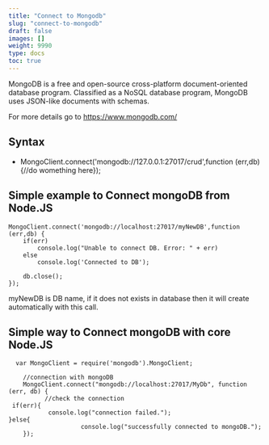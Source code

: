 ```yaml
---
title: "Connect to Mongodb"
slug: "connect-to-mongodb"
draft: false
images: []
weight: 9990
type: docs
toc: true
---
```


MongoDB is a free and open-source cross-platform document-oriented database program. Classified as a NoSQL database program, MongoDB uses JSON-like documents with schemas.

For more details go to https://www.mongodb.com/

## Syntax
- MongoClient.connect('mongodb://127.0.0.1:27017/crud',function (err,db) {//do womething here});

## Simple example to Connect mongoDB from Node.JS
    MongoClient.connect('mongodb://localhost:27017/myNewDB',function (err,db) {
        if(err) 
            console.log("Unable to connect DB. Error: " + err)
        else 
            console.log('Connected to DB');
    
        db.close();
    });

myNewDB is DB name, if it does not exists in database then it will create automatically with this call.

    

## Simple way to Connect mongoDB with core Node.JS
  

      var MongoClient = require('mongodb').MongoClient;
        
        //connection with mongoDB
        MongoClient.connect("mongodb://localhost:27017/MyDb", function (err, db) {
              //check the connection
     if(err){
               console.log("connection failed.");      
    }else{
                        console.log("successfully connected to mongoDB.");
        });



